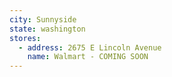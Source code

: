 ```yaml
---
city: Sunnyside
state: washington
stores:
  - address: 2675 E Lincoln Avenue
    name: Walmart - COMING SOON
---
```

